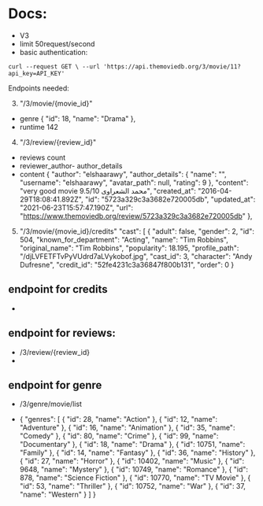 # Docs:
- V3
- limit 50request/second
- basic authentication: 

`curl --request GET \
     --url 'https://api.themoviedb.org/3/movie/11?api_key=API_KEY'`




Endpoints needed:

3. "/3/movie/{movie_id}"
- genre
{
  "id": 18,
  "name": "Drama"
},
- runtime
142

4. "/3/review/{review_id}"
- reviews count
- reviewer_author- author_details
- content
    {
      "author": "elshaarawy",
      "author_details": {
        "name": "",
        "username": "elshaarawy",
        "avatar_path": null,
        "rating": 9
      },
      "content": "very good movie 9.5/10 محمد الشعراوى",
      "created_at": "2016-04-29T18:08:41.892Z",
      "id": "5723a329c3a3682e720005db",
      "updated_at": "2021-06-23T15:57:47.190Z",
      "url": "https://www.themoviedb.org/review/5723a329c3a3682e720005db"
    },


5. "/3/movie/{movie_id}/credits"
    "cast": [
    {
      "adult": false,
      "gender": 2,
      "id": 504,
      "known_for_department": "Acting",
      "name": "Tim Robbins",
      "original_name": "Tim Robbins",
      "popularity": 18.195,
      "profile_path": "/djLVFETFTvPyVUdrd7aLVykobof.jpg",
      "cast_id": 3,
      "character": "Andy Dufresne",
      "credit_id": "52fe4231c3a36847f800b131",
      "order": 0
    }



## endpoint for credits
- 


## endpoint for reviews:
- /3/review/{review_id}
- 

## endpoint for genre
- /3/genre/movie/list

- {
  "genres": [
    {
      "id": 28,
      "name": "Action"
    },
    {
      "id": 12,
      "name": "Adventure"
    },
    {
      "id": 16,
      "name": "Animation"
    },
    {
      "id": 35,
      "name": "Comedy"
    },
    {
      "id": 80,
      "name": "Crime"
    },
    {
      "id": 99,
      "name": "Documentary"
    },
    {
      "id": 18,
      "name": "Drama"
    },
    {
      "id": 10751,
      "name": "Family"
    },
    {
      "id": 14,
      "name": "Fantasy"
    },
    {
      "id": 36,
      "name": "History"
    },
    {
      "id": 27,
      "name": "Horror"
    },
    {
      "id": 10402,
      "name": "Music"
    },
    {
      "id": 9648,
      "name": "Mystery"
    },
    {
      "id": 10749,
      "name": "Romance"
    },
    {
      "id": 878,
      "name": "Science Fiction"
    },
    {
      "id": 10770,
      "name": "TV Movie"
    },
    {
      "id": 53,
      "name": "Thriller"
    },
    {
      "id": 10752,
      "name": "War"
    },
    {
      "id": 37,
      "name": "Western"
    }
  ]
}